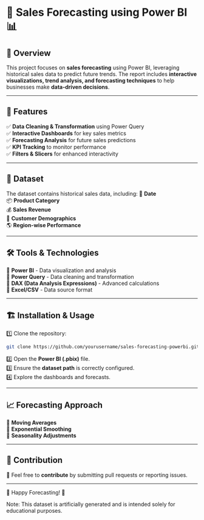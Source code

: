 # 🌟 Sales Forecasting using Power BI 📊

## 🚀 Overview
This project focuses on **sales forecasting** using Power BI, leveraging historical sales data to predict future trends. The report includes **interactive visualizations, trend analysis, and forecasting techniques** to help businesses make **data-driven decisions**.

---

## 🎯 Features
✅ **Data Cleaning & Transformation** using Power Query  
✅ **Interactive Dashboards** for key sales metrics  
✅ **Forecasting Analysis** for future sales predictions  
✅ **KPI Tracking** to monitor performance  
✅ **Filters & Slicers** for enhanced interactivity  

---

## 📂 Dataset
The dataset contains historical sales data, including:
📅 **Date**  
📦 **Product Category**  
💰 **Sales Revenue**  
👥 **Customer Demographics**  
🌎 **Region-wise Performance**  

---

## 🛠 Tools & Technologies
🔹 **Power BI** - Data visualization and analysis  
🔹 **Power Query** - Data cleaning and transformation  
🔹 **DAX (Data Analysis Expressions)** - Advanced calculations  
🔹 **Excel/CSV** - Data source format  

---

## 🏗 Installation & Usage
1️⃣ Clone the repository:  
   ```sh
   git clone https://github.com/yourusername/sales-forecasting-powerbi.git
   ```
2️⃣ Open the **Power BI (.pbix)** file.  
3️⃣ Ensure the **dataset path** is correctly configured.  
4️⃣ Explore the dashboards and forecasts.  

---

## 📈 Forecasting Approach
🔸 **Moving Averages**  
🔸 **Exponential Smoothing**  
🔸 **Seasonality Adjustments**  

---

## 🤝 Contribution
🎯 Feel free to **contribute** by submitting pull requests or reporting issues.


---



🚀 Happy Forecasting! 🎉

Note: This dataset is artificially generated and is intended solely for educational purposes.

